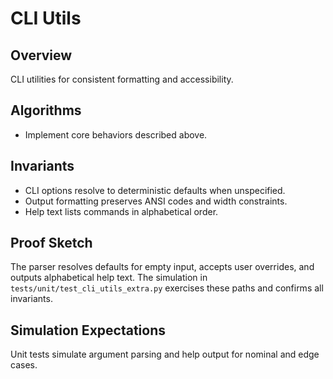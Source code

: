 # CLI Utils

## Overview

CLI utilities for consistent formatting and accessibility.

## Algorithms

- Implement core behaviors described above.

## Invariants

- CLI options resolve to deterministic defaults when unspecified.
- Output formatting preserves ANSI codes and width constraints.
- Help text lists commands in alphabetical order.

## Proof Sketch

The parser resolves defaults for empty input, accepts user overrides, and
outputs alphabetical help text. The simulation in
`tests/unit/test_cli_utils_extra.py` exercises these paths and confirms all
invariants.

## Simulation Expectations

Unit tests simulate argument parsing and help output for nominal and edge
cases.
